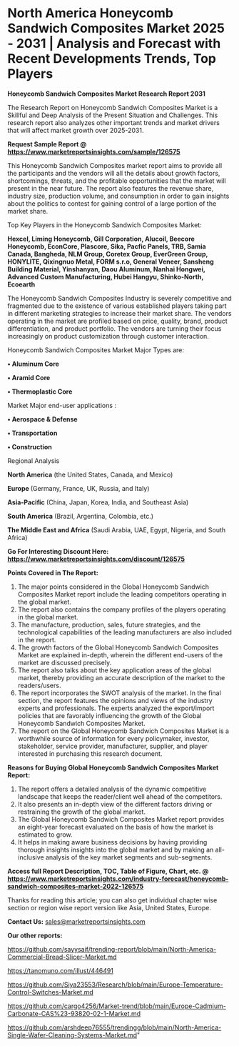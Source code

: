 # North America Honeycomb Sandwich Composites Market 2025 - 2031 | Analysis and Forecast with Recent Developments Trends, Top Players

<strong>Honeycomb Sandwich Composites Market Research Report 2031</strong>

The Research Report on Honeycomb Sandwich Composites Market is a Skillful and Deep Analysis of the Present Situation and Challenges. This research report also analyzes other important trends and market drivers that will affect market growth over 2025-2031.

<strong>Request Sample Report @ <a href=https://www.marketreportsinsights.com/sample/126575>https://www.marketreportsinsights.com/sample/126575</a></strong>

This Honeycomb Sandwich Composites market report aims to provide all the participants and the vendors will all the details about growth factors, shortcomings, threats, and the profitable opportunities that the market will present in the near future. The report also features the revenue share, industry size, production volume, and consumption in order to gain insights about the politics to contest for gaining control of a large portion of the market share.

Top Key Players in the Honeycomb Sandwich Composites Market:

<strong>Hexcel, Liming Honeycomb, Gill Corporation, Alucoil, Beecore Honeycomb, EconCore, Plascore, Sika, Pacfic Panels, TRB, Samia Canada, Bangheda, NLM Group, Coretex Group, EverGreen Group, HONYLITE, Qixingnuo Metal, FORM s.r.o, General Veneer, Sansheng Building Material, Yinshanyan, Daou Aluminum, Nanhai Hongwei, Advanced Custom Manufacturing, Hubei Hangyu, Shinko-North, Ecoearth</strong>

The Honeycomb Sandwich Composites Industry is severely competitive and fragmented due to the existence of various established players taking part in different marketing strategies to increase their market share. The vendors operating in the market are profiled based on price, quality, brand, product differentiation, and product portfolio. The vendors are turning their focus increasingly on product customization through customer interaction.

Honeycomb Sandwich Composites Market Major Types are:

<strong>• Aluminum Core

• Aramid Core

• Thermoplastic Core</strong>

Market Major end-user applications :

<strong>• Aerospace & Defense

• Transportation

• Construction</strong>

Regional Analysis

</u><strong><b>North America</b></strong> (the United States, Canada, and Mexico)

<strong><b>Europe </b></strong>(Germany, France, UK, Russia, and Italy)

<strong><b>Asia-Pacific</b></strong> (China, Japan, Korea, India, and Southeast Asia)

<strong><b>South America</b></strong> (Brazil, Argentina, Colombia, etc.)

<strong><b>The Middle East and Africa</b></strong> (Saudi Arabia, UAE, Egypt, Nigeria, and South Africa)

<strong>Go For Interesting Discount Here: <a href=https://www.marketreportsinsights.com/discount/126575>https://www.marketreportsinsights.com/discount/126575</a></strong>

<strong>Points Covered in The Report:</strong>
<ol>
  <li>The major points considered in the Global Honeycomb Sandwich Composites Market report include the leading competitors operating in the global market.</li>
  <li>The report also contains the company profiles of the players operating in the global market.</li>
  <li>The manufacture, production, sales, future strategies, and the technological capabilities of the leading manufacturers are also included in the report.</li>
  <li>The growth factors of the Global Honeycomb Sandwich Composites Market are explained in-depth, wherein the different end-users of the market are discussed precisely.</li>
  <li>The report also talks about the key application areas of the global market, thereby providing an accurate description of the market to the readers/users.</li>
  <li>The report incorporates the SWOT analysis of the market. In the final section, the report features the opinions and views of the industry experts and professionals. The experts analyzed the export/import policies that are favorably influencing the growth of the Global Honeycomb Sandwich Composites Market.</li>
  <li>The report on the Global Honeycomb Sandwich Composites Market is a worthwhile source of information for every policymaker, investor, stakeholder, service provider, manufacturer, supplier, and player interested in purchasing this research document.</li>
</ol>
<strong>Reasons for Buying Global Honeycomb Sandwich Composites Market Report:</strong>

<ol>
  <li>The report offers a detailed analysis of the dynamic competitive landscape that keeps the reader/client well ahead of the competitors.</li>
  <li>It also presents an in-depth view of the different factors driving or restraining the growth of the global market.</li>
  <li>The Global Honeycomb Sandwich Composites Market report provides an eight-year forecast evaluated on the basis of how the market is estimated to grow.</li>
  <li>It helps in making aware business decisions by having providing thorough insights insights into the global market and by making an all-inclusive analysis of the key market segments and sub-segments.</li>
</ol>
<strong>Access full Report Description, TOC, Table of Figure, Chart, etc. @ <a href=https://www.marketreportsinsights.com/industry-forecast/honeycomb-sandwich-composites-market-2022-126575>https://www.marketreportsinsights.com/industry-forecast/honeycomb-sandwich-composites-market-2022-126575</a></strong>


Thanks for reading this article; you can also get individual chapter wise section or region wise report version like Asia, United States, Europe.

<strong>Contact Us:</strong>
sales@marketreportsinsights.com

<strong>Our other reports:</strong>

<a href=https://github.com/sayysaif/trending-report/blob/main/North-America-Commercial-Bread-Slicer-Market.md>https://github.com/sayysaif/trending-report/blob/main/North-America-Commercial-Bread-Slicer-Market.md</a>

<a href=https://tanomuno.com/illust/446491>https://tanomuno.com/illust/446491</a>

<a href=https://github.com/Siya23553/Research/blob/main/Europe-Temperature-Control-Switches-Market.md>https://github.com/Siya23553/Research/blob/main/Europe-Temperature-Control-Switches-Market.md</a>

<a href=https://github.com/cargo4256/Market-trend/blob/main/Europe-Cadmium-Carbonate-CAS%23-93820-02-1-Market.md>https://github.com/cargo4256/Market-trend/blob/main/Europe-Cadmium-Carbonate-CAS%23-93820-02-1-Market.md</a>

<a href=https://github.com/arshdeep76555/trendingg/blob/main/North-America-Single-Wafer-Cleaning-Systems-Market.md>https://github.com/arshdeep76555/trendingg/blob/main/North-America-Single-Wafer-Cleaning-Systems-Market.md</a>"
